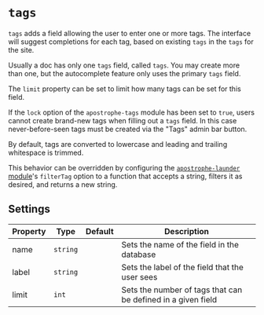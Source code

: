 # `tags`

`tags` adds a field allowing the user to enter one or more tags. The interface will suggest completions for each tag, based on existing `tags` in the `tags` for the site.

Usually a doc has only one `tags` field, called `tags`. You may create more than one, but the autocomplete feature only uses the primary `tags` field.

The `limit` property can be set to limit how many tags can be set for this field.

If the `lock` option of the `apostrophe-tags` module has been set to `true`, users cannot create brand-new tags when filling out a `tags` field. In this case never-before-seen tags must be created via the "Tags" admin bar button.

By default, tags are converted to lowercase and leading and trailing whitespace is trimmed.

This behavior can be overridden by configuring the [`apostrophe-launder` module](/modules/apostrophe-launder/README.md)'s `filterTag` option to a function that accepts a string, filters it as desired, and returns a new string.

## Settings

|  Property | Type   | Default | Description | 
|---|---|---|---|
| name | `string` | | Sets the name of the field in the database |
| label | `string` | | Sets the label of the field that the user sees |
| limit | `int` | | Sets the number of tags that can be defined in a given field |  
